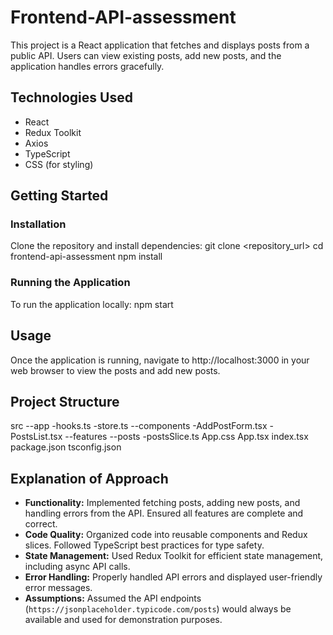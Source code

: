 # Frontend-API-assessment
This project is a React application that fetches and displays posts from a public API. Users can view existing posts, add new posts, and the application handles errors gracefully.
## Technologies Used
- React
- Redux Toolkit
- Axios
- TypeScript
- CSS (for styling)

## Getting Started

### Installation

Clone the repository and install dependencies:
git clone <repository_url>
cd frontend-api-assessment
npm install

### Running the Application

To run the application locally:
npm start

## Usage

Once the application is running, navigate to http://localhost:3000 in your web browser to view the posts and add new posts.

## Project Structure
src
--app
   -hooks.ts
   -store.ts
--components
    -AddPostForm.tsx
    -PostsList.tsx
--features
   --posts
      -postsSlice.ts
App.css
App.tsx
index.tsx
package.json
tsconfig.json


## Explanation of Approach

- **Functionality:** Implemented fetching posts, adding new posts, and handling errors from the API. Ensured all features are complete and correct.
- **Code Quality:** Organized code into reusable components and Redux slices. Followed TypeScript best practices for type safety.
- **State Management:** Used Redux Toolkit for efficient state management, including async API calls.
- **Error Handling:** Properly handled API errors and displayed user-friendly error messages.
- **Assumptions:** Assumed the API endpoints (`https://jsonplaceholder.typicode.com/posts`) would always be available and used for demonstration purposes.




